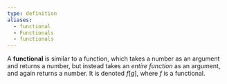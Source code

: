 ```yaml
---
type: definition
aliases:
  - functional
  - Functionals
  - functionals
---
```

A **functional** is similar to a function, which takes a number as an argument and returns a number, but instead takes an *entire function* as an argument, and again returns a number. It is denoted $f[g]$, where $f$ is a functional. 